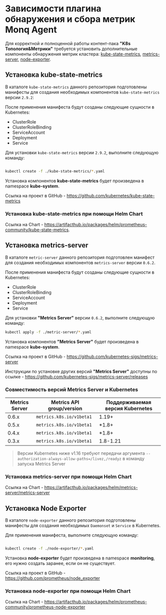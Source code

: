 # Зависимости плагина обнаружения и сбора метрик Monq Agent

Для корректной и полноценной работы контент-пака **"K8s Топология&Метрики"** требуется установить дополнительные компоненты обнаружения метрик кластера: [kube-state-metrics](#установка-kube-state-metrics), [metrics-server](#установка-metrics-server), [node-exporter](#установка-node-exporter).

## Установка kube-state-metrics

В каталоге `kube-state-metrics` данного репозитория подготовлены
манифесты для создания необходимых компонентов `kube-state-metrics` версии `2.9.2`:

После применения манифеста будут созданы следующие сущности в Kubernetes:

* ClusterRole
* ClusterRoleBinding
* ServiceAccount
* Deployment
* Service

Для установки `kube-state-metrics` версии `2.9.2`, выполните следующую команду:

```bash

kubectl create -f ./kube-state-metrics/*.yaml

```

Установка компонентов **kube-state-metrics** будет произведена в namespace **kube-system**.

Ссылка на проект в GitHub - <https://github.com/kubernetes/kube-state-metrics>

### Установка kube-state-metrics при помощи Helm Chart

Ссылка на Chart - <https://artifacthub.io/packages/helm/prometheus-community/kube-state-metrics>.

## Установка metrics-server

В каталоге `metric-server` данного репозитория подготовлен
манифест для создания необходимых компонентов `metrics-server` версии `0.6.2`.

После применения манифеста будут созданы следующие сущности в Kubernetes:

* ClusterRole
* ClusterRoleBinding
* ServiceAccount
* Deployment
* Service

Для установки **"Metrics Server"** версии `0.6.2`, выполните следующую команду:

```bash
kubectl apply -f ./metric-server/*.yaml
```

Установка компонентов **"Metrics Server"** будет произведена в namespace **kube-system**.

Ссылка на проект в GitHub - <https://github.com/kubernetes-sigs/metrics-server>

Инструкции по установке других версий **"Metrics Server"** доступны по 
ссылке - <https://github.com/kubernetes-sigs/metrics-server/releases>

### Совместимость версий Metrics Server и Kubernetes

 | Metrics Server | Metrics API group/version | Поддерживаемая версия Kubernetes |
 |----------------|---------------------------|----------------------------------|
 | 0.6.x          | `metrics.k8s.io/v1beta1`  | 1.19+                            |
 | 0.5.x          | `metrics.k8s.io/v1beta1`  | *1.8+                            |
 | 0.4.x          | `metrics.k8s.io/v1beta1`  | *1.8+                            |
 | 0.3.x          | `metrics.k8s.io/v1beta1`  | 1.8-1.21                         |

> Версии Kubernetes ниже v1.16 требуют передачи аргумента `--authorization-always-allow-paths=/livez,/readyz` 
в команду запуска Metrics Server

### Установка metrics-server при помощи Helm Chart

Ссылка на Chart - <https://artifacthub.io/packages/helm/metrics-server/metrics-server>

## Установка Node Exporter

В каталоге `node-exporter` данного репозитория подготовлены
манифесты для создания необходимых `Daemonset` и `Service` в Kubernetes.

Для применения манифеста, выполните следующую команду:

```bash

kubectl create -f ./node-exporter/*.yaml

```

Установка **node-exporter** будет произведена в namespace **monitoring**, его нужно создать заранее, если он не существует.

Ссылка на проект в GitHub - <https://github.com/prometheus/node_exporter>

### Установка node-exporter при помощи Helm Chart

Ссылка на Chart - <https://artifacthub.io/packages/helm/prometheus-community/prometheus-node-exporter>
